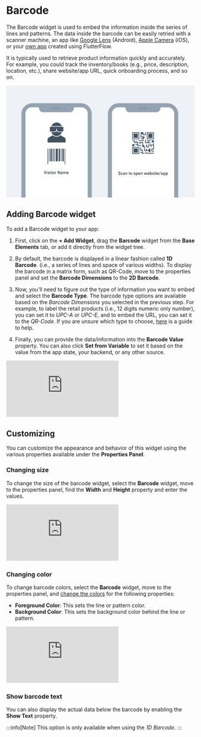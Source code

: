 



# Barcode

The Barcode widget is used to embed the information inside the series of lines and patterns. The data inside the barcode can be easily retried with a scanner machine, an app like [Google Lens](https://lens.google/) (Android), [Apple Camera](https://support.apple.com/en-in/HT208843) (iOS), or your [own app](https://docs.flutterflow.io/actions-and-api-calls/actions/scan-barcode-qr-code) created using FlutterFlow.


It is typically used to retrieve product information quickly and accurately. For example, you could track the inventory/books (e.g., price, description, location, etc.), share website/app URL, quick onboarding process, and so on.

![img_4.png](imgs/img_4.png)


## Adding Barcode widget

To add a Barcode widget to your app:

1. First, click on the **+ Add Widget**, drag the **Barcode** widget from the **Base Elements** 
tab, or add it directly from the widget tree.

2. By default, the barcode is displayed in a linear fashion called **1D Barcode**. (i.e., a series of lines and space of various widths). To display the barcode in a matrix form, such as QR-Code, move to the properties panel and set the **Barcode Dimensions** to the **2D Barcode**.
3. Now, you'll need to figure out the type of information you want to embed and select the **Barcode Type**. The barcode type options are available based on the *Barcode Dimensions* you selected in the previous step. For example, to label the retail products (i.e., 12 digits numeric only number), you can set it to *UPC-A* or *UPC-E*, and to embed the URL, you can set it to the *QR-Code*. If you are unsure which type to choose, [here](https://packagex.io/blog/barcode-types) is a guide to help.
4. Finally, you can provide the data/information into the **Barcode Value** property. You can also click **Set from Variable** to set it based on the value from the app state, your backend, or any other source.

<div style={{
    position: 'relative',
    paddingBottom: 'calc(56.67989417989418% + 41px)', // Keeps the aspect ratio and additional padding
    height: 0,
    width: '100%'
}}>
    <iframe 
        src="https://demo.arcade.software/BzaX87aGYVZJgZYTYQ1d?embed&show_copy_link=true"
        title=""
        style={{
            position: 'absolute',
            top: 0,
            left: 0,
            width: '100%',
            height: '100%',
            colorScheme: 'light'
        }}
        frameborder="0"
        loading="lazy"
        webkitAllowFullScreen
        mozAllowFullScreen
        allowFullScreen
        allow="clipboard-write">
    </iframe>
</div>

## Customizing

You can customize the appearance and behavior of this widget using the various properties 
available under the **Properties Panel**.

### Changing size

To change the size of the barcode widget, select the **Barcode** widget, move to the properties panel, find the **Width** and **Height** property and enter the values.

<div style={{
    position: 'relative',
    paddingBottom: 'calc(56.67989417989418% + 41px)', // Keeps the aspect ratio and additional padding
    height: 0,
    width: '100%'
}}>
    <iframe 
        src="https://demo.arcade.software/VvvoHWVQHbs2Bbe9spPy?embed&show_copy_link=true"
        title=""
        style={{
            position: 'absolute',
            top: 0,
            left: 0,
            width: '100%',
            height: '100%',
            colorScheme: 'light'
        }}
        frameborder="0"
        loading="lazy"
        webkitAllowFullScreen
        mozAllowFullScreen
        allowFullScreen
        allow="clipboard-write">
    </iframe>
</div>

### Changing color

To change barcode colors, select the **Barcode** widget, move to the properties panel, and [change the colors](../../../../resources/ui-building-blocks/widgets/widget-commonalities.md#change-color) for the following properties:

* **Foreground Color**: This sets the line or pattern color.
* **Background Color**: This sets the background color behind the line or pattern.

<div style={{
    position: 'relative',
    paddingBottom: 'calc(56.67989417989418% + 41px)', // Keeps the aspect ratio and additional padding
    height: 0,
    width: '100%'
}}>
    <iframe 
        src="https://demo.arcade.software/SWE9YosOBiXigQRbFcdl?embed&show_copy_link=true"
        title=""
        style={{
            position: 'absolute',
            top: 0,
            left: 0,
            width: '100%',
            height: '100%',
            colorScheme: 'light'
        }}
        frameborder="0"
        loading="lazy"
        webkitAllowFullScreen
        mozAllowFullScreen
        allowFullScreen
        allow="clipboard-write">
    </iframe>
</div>

### Show barcode text

You can also display the actual data below the barcode by enabling the **Show Text** property. 

:::info[Note]
This option is only available when using the *1D Barcode*.
:::

